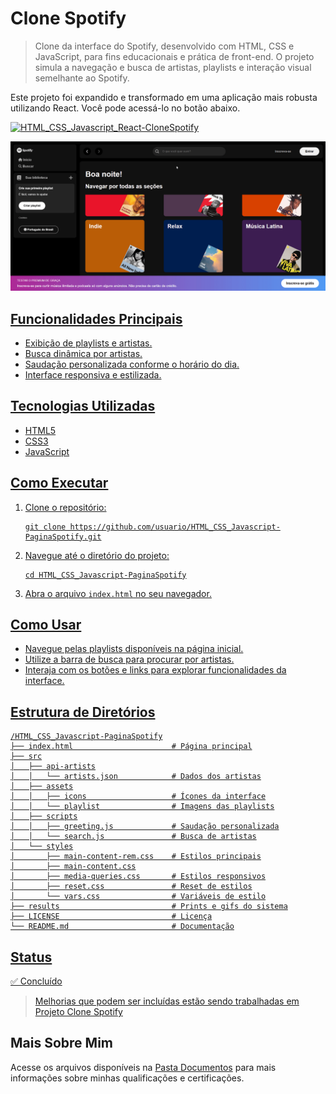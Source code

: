 # Clone Spotify

> Clone da interface do Spotify, desenvolvido com HTML, CSS e JavaScript, para fins educacionais e prática de front-end. O projeto simula a navegação e busca de artistas, playlists e interação visual semelhante ao Spotify.

Este projeto foi expandido e transformado em uma aplicação mais robusta utilizando React. Você pode acessá-lo no botão abaixo.

<a href="https://github.com/vitoriapguimaraes/HTML_CSS_Javascript_React-CloneSpotify"><img src="https://img.shields.io/badge/-Projeto%20Clone%20Spotify-000000?style=for-the-badge" alt="HTML_CSS_Javascript_React-CloneSpotify">

![Tela do sistema](https://github.com/vitoriapguimaraes/HTML_CSS_Javascript-PaginaSpotify/blob/main/results/display-PaginaSpotify.gif)

## Funcionalidades Principais

- Exibição de playlists e artistas.
- Busca dinâmica por artistas.
- Saudação personalizada conforme o horário do dia.
- Interface responsiva e estilizada.

## Tecnologias Utilizadas

- HTML5
- CSS3
- JavaScript

## Como Executar

1. Clone o repositório:
   ```
   git clone https://github.com/usuario/HTML_CSS_Javascript-PaginaSpotify.git
   ```
2. Navegue até o diretório do projeto:
   ```
   cd HTML_CSS_Javascript-PaginaSpotify
   ```
3. Abra o arquivo `index.html` no seu navegador.

## Como Usar

- Navegue pelas playlists disponíveis na página inicial.
- Utilize a barra de busca para procurar por artistas.
- Interaja com os botões e links para explorar funcionalidades da interface.

## Estrutura de Diretórios

```
/HTML_CSS_Javascript-PaginaSpotify
├── index.html                      # Página principal
├── src
│   ├── api-artists
│   │   └── artists.json            # Dados dos artistas
│   ├── assets
│   │   ├── icons                   # Ícones da interface
│   │   └── playlist                # Imagens das playlists
│   ├── scripts
│   │   ├── greeting.js             # Saudação personalizada
│   │   └── search.js               # Busca de artistas
│   └── styles
│       ├── main-content-rem.css    # Estilos principais
│       ├── main-content.css
│       ├── media-queries.css       # Estilos responsivos
│       ├── reset.css               # Reset de estilos
│       └── vars.css                # Variáveis de estilo
├── results                         # Prints e gifs do sistema
├── LICENSE                         # Licença
└── README.md                       # Documentação
```

## Status

✅ Concluído

> Melhorias que podem ser incluídas estão sendo trabalhadas em [Projeto Clone Spotify](https://github.com/vitoriapguimaraes/HTML_CSS_Javascript_React-CloneSpotify)

## Mais Sobre Mim

Acesse os arquivos disponíveis na [Pasta Documentos](https://github.com/vitoriapguimaraes/vitoriapguimaraes/tree/main/DOCUMENTOS) para mais informações sobre minhas qualificações e certificações.